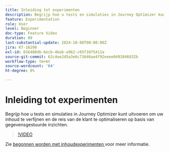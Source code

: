 ```yaml
---
title: Inleiding tot experimenten
description: Begrijp hoe u tests en simulaties in Journey Optimizer kunt uitvoeren om uw inhoud te verfijnen en de reis van de klant te optimaliseren op basis van gegevensgestuurde inzichten.
feature: Experimentation
role: User
level: Beginner
doc-type: Feature Video
duration: 89
last-substantial-update: 2024-10-08T00:00:00Z
jira: KT-16298
exl-id: 016488db-6ecb-4bab-a9b2-c65f1075411a
source-git-commit: 62c4ee2d5a3e6c71646ae4f92eeee0491846832b
workflow-type: tm+mt
source-wordcount: '64'
ht-degree: 0%

---
```


# Inleiding tot experimenten

Begrijp hoe u tests en simulaties in Journey Optimizer kunt uitvoeren om uw inhoud te verfijnen en de reis van de klant te optimaliseren op basis van gegevensgestuurde inzichten.

>[!VIDEO](https://video.tv.adobe.com/v/3434963/?learn=on)

Zie [ begonnen worden met inhoudexperimenten ](https://experienceleague.adobe.com/en/docs/journey-optimizer/using/content-management/content-experiment/get-started-experiment) voor meer informatie.
